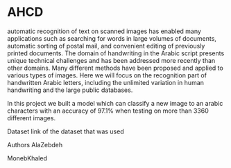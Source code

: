 # AHCD

automatic recognition of text on scanned images has enabled many applications such as searching for words in large volumes of documents, automatic sorting of postal mail, and convenient editing of previously printed documents. The domain of handwriting in the Arabic script presents unique technical challenges and has been addressed more recently than other domains. Many different methods have been proposed and applied to various types of images. Here we will focus on the recognition part of handwritten Arabic letters, including the unlimited variation in human handwriting and the large public databases.

In this project we built a model which can classify a new image to an arabic characters with an accuracy of 97.1% when testing on more than 3360 different images.

Dataset
link of the dataset that was used

Authors
AlaZebdeh

MonebKhaled
